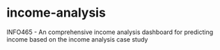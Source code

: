 # income-analysis
INFO465 - An comprehensive income analysis dashboard for predicting income based on the income analysis case study
